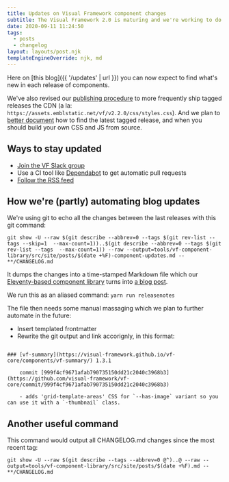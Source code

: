 ```yaml
---
title: Updates on Visual Framework component changes
subtitle: The Visual Framework 2.0 is maturing and we're working to do a better job communicating changes and individual component release notes.
date: 2020-09-11 11:24:50
tags:
  - posts
  - changelog
layout: layouts/post.njk
templateEngineOverride: njk, md
---
```


Here on [this blog]({{ '/updates' | url }}) you can now expect to find what's new in each release of components.

We've also revised our [publishing procedure](https://github.com/visual-framework/vf-core/blob/develop/PUBLISHING.md) to more frequently ship tagged releases the CDN (a la: `https://assets.emblstatic.net/vf/v2.2.0/css/styles.css`). And we plan to [better document](https://github.com/visual-framework/vf-core/issues/1074) how to find the latest tagged release, and when you should build your own CSS and JS from source.

## Ways to stay updated

- [Join the VF Slack group](https://join.slack.com/t/visual-framework/shared_invite/enQtNDAxNzY0NDg4NTY0LWFhMjEwNGY3ZTk3NWYxNWVjOWQ1ZWE4YjViZmY1YjBkMDQxMTNlNjQ0N2ZiMTQ1ZTZiMGM4NjU5Y2E0MjM3ZGQ)
- Use a CI tool like [Dependabot](https://dependabot.com/) to get automatic pull requests
- [Follow the RSS feed](http://localhost:3003/vf-core/feed.xml)

## How we're (partly) automating blog updates

We're using git to echo all the changes between the last releases with this git command:

`git show -U --raw $(git describe --abbrev=0 --tags $(git rev-list --tags --skip=1  --max-count=1))..$(git describe --abbrev=0 --tags $(git rev-list --tags  --max-count=1)) --raw --output=tools/vf-component-library/src/site/posts/$(date +%F)-component-updates.md -- **/CHANGELOG.md`

It dumps the changes into a time-stamped Markdown file which our [Eleventy-based component library](https://github.com/visual-framework/vf-core/tree/develop/tools/vf-component-library) turns into [a blog post](https://github.com/visual-framework/vf-core/blob/develop/tools/vf-component-library/src/site/updates.njk).

We run this as an aliased command: `yarn run releasenotes`

The file then needs some manual massaging which we plan to further automate in the future:

- Insert templated frontmatter
- Rewrite the git output and link accorignly, in this format:

```

### [vf-summary](https://visual-framework.github.io/vf-core/components/vf-summary/) 1.3.1

    commit [999f4cf9671afab790735150dd21c2040c3968b3](https://github.com/visual-framework/vf-core/commit/999f4cf9671afab790735150dd21c2040c3968b3)

    - adds 'grid-template-areas' CSS for `--has-image` variant so you can use it with a `-thumbnail` class.
```

## Another useful command

This command would output all CHANGELOG.md changes since the most recent tag:

`git show -U --raw $(git describe --tags --abbrev=0 @^)..@ --raw --output=tools/vf-component-library/src/site/posts/$(date +%F).md -- **/CHANGELOG.md`
